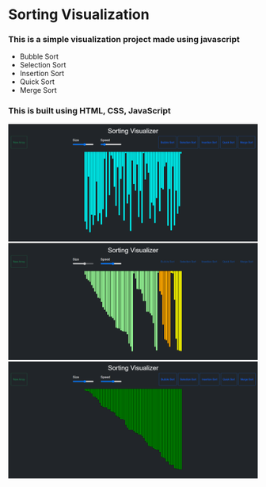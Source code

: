 # Sorting Visualization
### This is a simple visualization project made using javascript 
- Bubble Sort 
- Selection Sort
- Insertion Sort
- Quick Sort
- Merge Sort

### This is built using HTML, CSS, JavaScript <br/>


<img src="Sorting-Visualization-main/img/img1.png"> <br/>
<img src="Sorting-Visualization-main/img/img2.png"> <br/>
<img src="Sorting-Visualization-main/img/img3.png"> <br/>
